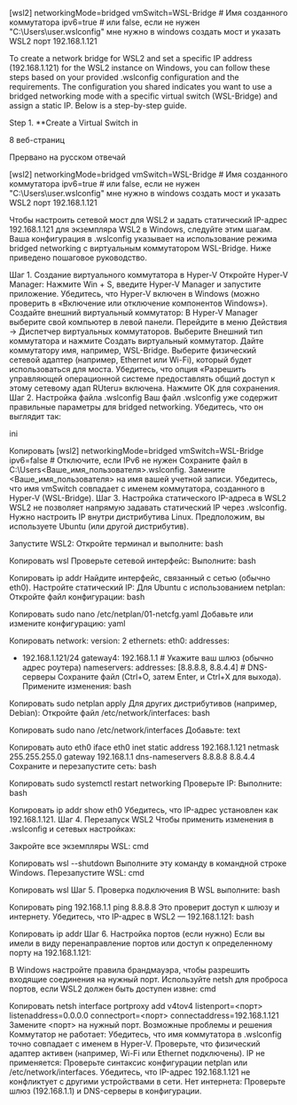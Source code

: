 [wsl2]
networkingMode=bridged
vmSwitch=WSL-Bridge  # Имя созданного коммутатора
ipv6=true  # или false, если не нужен
"C:\Users\user\.wslconfig"
мне нужно в windows создать мост и указать WSL2 порт 192.168.1.121




To create a network bridge for WSL2 and set a specific IP address (192.168.1.121) for the WSL2 instance on Windows, you can follow these steps based on your provided .wslconfig configuration and the requirements. The configuration you shared indicates you want to use a bridged networking mode with a specific virtual switch (WSL-Bridge) and assign a static IP. Below is a step-by-step guide.

Step 1. **Create a Virtual Switch in



8 веб-страниц







Прервано
на русском отвечай

[wsl2]
networkingMode=bridged
vmSwitch=WSL-Bridge  # Имя созданного коммутатора
ipv6=true  # или false, если не нужен
"C:\Users\user\.wslconfig"
мне нужно в windows создать мост и указать WSL2 порт 192.168.1.121




Чтобы настроить сетевой мост для WSL2 и задать статический IP-адрес 192.168.1.121 для экземпляра WSL2 в Windows, следуйте этим шагам. Ваша конфигурация в .wslconfig указывает на использование режима bridged networking с виртуальным коммутатором WSL-Bridge. Ниже приведено пошаговое руководство.

Шаг 1. Создание виртуального коммутатора в Hyper-V
Откройте Hyper-V Manager:
Нажмите Win + S, введите Hyper-V Manager и запустите приложение.
Убедитесь, что Hyper-V включен в Windows (можно проверить в «Включение или отключение компонентов Windows»).
Создайте внешний виртуальный коммутатор:
В Hyper-V Manager выберите свой компьютер в левой панели.
Перейдите в меню Действия → Диспетчер виртуальных коммутаторов.
Выберите Внешний тип коммутатора и нажмите Создать виртуальный коммутатор.
Дайте коммутатору имя, например, WSL-Bridge.
Выберите физический сетевой адаптер (например, Ethernet или Wi-Fi), который будет использоваться для моста.
Убедитесь, что опция «Разрешить управляющей операционной системе предоставлять общий доступ к этому сетевому адап RUteru» включена.
Нажмите ОК для сохранения.
Шаг 2. Настройка файла .wslconfig
Ваш файл .wslconfig уже содержит правильные параметры для bridged networking. Убедитесь, что он выглядит так:

ini

Копировать
[wsl2]
networkingMode=bridged
vmSwitch=WSL-Bridge
ipv6=false  # Отключите, если IPv6 не нужен
Сохраните файл в C:\Users\<Ваше_имя_пользователя>\.wslconfig. Замените <Ваше_имя_пользователя> на имя вашей учетной записи.
Убедитесь, что имя vmSwitch совпадает с именем коммутатора, созданного в Hyper-V (WSL-Bridge).
Шаг 3. Настройка статического IP-адреса в WSL2
WSL2 не позволяет напрямую задавать статический IP через .wslconfig. Нужно настроить IP внутри дистрибутива Linux. Предположим, вы используете Ubuntu (или другой дистрибутив).

Запустите WSL2:
Откройте терминал и выполните:
bash

Копировать
wsl
Проверьте сетевой интерфейс:
Выполните:
bash

Копировать
ip addr
Найдите интерфейс, связанный с сетью (обычно eth0).
Настройте статический IP:
Для Ubuntu с использованием netplan:
Откройте файл конфигурации:
bash

Копировать
sudo nano /etc/netplan/01-netcfg.yaml
Добавьте или измените конфигурацию:
yaml

Копировать
network:
version: 2
ethernets:
eth0:
addresses:
- 192.168.1.121/24
gateway4: 192.168.1.1  # Укажите ваш шлюз (обычно адрес роутера)
nameservers:
addresses: [8.8.8.8, 8.8.4.4]  # DNS-серверы
Сохраните файл (Ctrl+O, затем Enter, и Ctrl+X для выхода).
Примените изменения:
bash

Копировать
sudo netplan apply
Для других дистрибутивов (например, Debian):
Откройте файл /etc/network/interfaces:
bash

Копировать
sudo nano /etc/network/interfaces
Добавьте:
text

Копировать
auto eth0
iface eth0 inet static
address 192.168.1.121
netmask 255.255.255.0
gateway 192.168.1.1
dns-nameservers 8.8.8.8 8.8.4.4
Сохраните и перезапустите сеть:
bash

Копировать
sudo systemctl restart networking
Проверьте IP:
Выполните:
bash

Копировать
ip addr show eth0
Убедитесь, что IP-адрес установлен как 192.168.1.121.
Шаг 4. Перезапуск WSL2
Чтобы применить изменения в .wslconfig и сетевых настройках:

Закройте все экземпляры WSL:
cmd

Копировать
wsl --shutdown
Выполните эту команду в командной строке Windows.
Перезапустите WSL:
cmd

Копировать
wsl
Шаг 5. Проверка подключения
В WSL выполните:
bash

Копировать
ping 192.168.1.1
ping 8.8.8.8
Это проверит доступ к шлюзу и интернету.
Убедитесь, что IP-адрес в WSL2 — 192.168.1.121:
bash

Копировать
ip addr
Шаг 6. Настройка портов (если нужно)
Если вы имели в виду перенаправление портов или доступ к определенному порту на 192.168.1.121:

В Windows настройте правила брандмауэра, чтобы разрешить входящие соединения на нужный порт.
Используйте netsh для проброса портов, если WSL2 должен быть доступен извне:
cmd

Копировать
netsh interface portproxy add v4tov4 listenport=<порт> listenaddress=0.0.0.0 connectport=<порт> connectaddress=192.168.1.121
Замените <порт> на нужный порт.
Возможные проблемы и решения
Коммутатор не работает:
Убедитесь, что имя коммутатора в .wslconfig точно совпадает с именем в Hyper-V.
Проверьте, что физический адаптер активен (например, Wi-Fi или Ethernet подключены).
IP не применяется:
Проверьте синтаксис конфигурации netplan или /etc/network/interfaces.
Убедитесь, что IP-адрес 192.168.1.121 не конфликтует с другими устройствами в сети.
Нет интернета:
Проверьте шлюз (192.168.1.1) и DNS-серверы в конфигурации.
